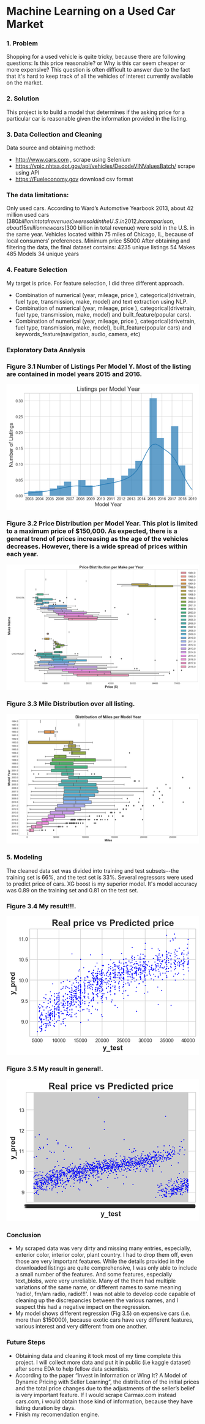 # Machine Learning on a Used Car Market
### 1. Problem

Shopping for a used vehicle is quite tricky, because there are following questions: Is this price reasonable? or  Why is this car seem cheaper or more expensive? This question is often difficult to answer due to the fact that it's hard to keep track of all the vehicles of interest currently available on the market.
### 2. Solution

This project is to build a model that determines if the asking price for a particular car is reasonable given the information provided in the listing. 

### 3. Data Collection and Cleaning
Data source and obtaining method:
+ http://www.cars.com , scrape using Selenium
+ https://vpic.nhtsa.dot.gov/api/vehicles/DecodeVINValuesBatch/ scrape using API
+ https://Fueleconomy.gov download csv format

### The data  limitations:

Only used cars. According to Ward’s Automotive Yearbook 2013, about 42 million used cars ($380 billion in total revenues) were sold in the U.S. in 2012. In comparison, about 15 million new cars ($300 billion in total revenue) were sold in the U.S. in the same year.
Vehicles located within 75 miles of Chicago, IL, because of local consumers’ preferences.
Minimum price $5000
After obtaining and filtering the data, the final dataset contains:
4235 unique listings
54 Makes
485 Models
34 unique years

### 4. Feature Selection

My target is price. For feature selection, I did three different approach. 
+ Combination of numerical (year, mileage, price ), categorical(drivetrain, fuel type, transmission, make, model) and text extraction using NLP. 
+ Combination of numerical (year, mileage, price ), categorical(drivetrain, fuel type, transmission, make, model) and built_feature(popular cars).
+ Combination of numerical (year, mileage, price ), categorical(drivetrain, fuel type, transmission, make, model),  built_feature(popular cars) and keywords_feature(navigation, audio, camera, etc)
### Exploratory Data Analysis 
### Figure 3.1 Number of Listings Per Model Y. Most of the listing are contained in model years 2015 and  2016.

![alt text](/images/num_list "Logo Title Text 1")

### Figure 3.2 Price Distribution per Model Year. This plot is limited to a maximum price of $150,000. As expected, there is a general trend of prices increasing as the age of the vehicles decreases. However, there is a wide spread of prices within each year.

![alt text](/images/price_dist_pmy "Logo Title Text 1")

### Figure 3.3 Mile Distribution  over all listing.

![alt text](/images/dist_mile_pmy "Logo Title Text 1")


### 5. Modeling

The cleaned data set was divided into training and test subsets--the training set is 66%, and the test set is 33%. 
Several regressors were used to predict price of cars. XG boost is my superior model. It's model accuracy was 0.89 on the training set and 0.81 on the test set.

### Figure 3.4 My result!!!.

![alt text](/images/result "Logo Title Text 1")

### Figure 3.5 My result in general!.

![alt text](/images/with_exotic "Logo Title Text 1")

### Conclusion
+ My scraped data was very dirty and missing many entries, especially, exterior color, interior color, plant country. I had to drop them off, even those are very important features.  While the details provided in the downloaded listings are quite comprehensive, I was only able to include a small number of the features. And some features, especially text_blobs, were very unreliable. Many of the them had multiple variations of the same name, or different names to same meaning  'radio!, fm/am radio, radio!!!'. I was not able to develop code capable of cleaning up the discrepancies between the various names, and I suspect this had a negative impact on the regression. 
+ My model shows different regression (Fig 3.5) on expensive cars (i.e. more than $150000), because exotic cars have very different features, various interest and very different from one another. 

### Future Steps

+ Obtaining data and cleaning it took most of my time complete this project. I will collect more data and put it in public (i.e kaggle dataset) after some EDA to help fellow data scientists. 
+ According to the paper “Invest in Information or Wing It? A Model of Dynamic Pricing with Seller Learning”, the distribution of the initial prices and the total price changes due to the adjustments of the seller’s belief is very important feature. If I would scrape Carmax.com instead cars.com, i would obtain those kind of information, because they have listing duration by days. 
+ Finish my recomendation engine. 

